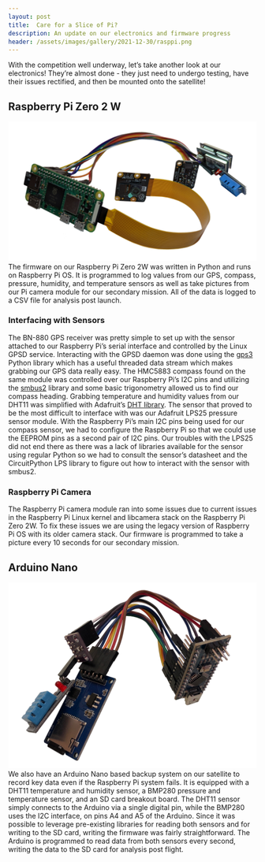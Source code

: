 ```yaml
---
layout: post
title:  Care for a Slice of Pi?
description: An update on our electronics and firmware progress
header: /assets/images/gallery/2021-12-30/rasppi.png
---
```

With the competition well underway, let’s take another look at our electronics! They’re almost done - they just need to undergo testing, have their issues rectified, and then be mounted onto the satellite! 

## Raspberry Pi Zero 2 W
![icon](/assets/images/gallery/2021-12-30/rasppi.png)
The firmware on our Raspberry Pi Zero 2W was written in Python and runs on Raspberry Pi OS. It is programmed to log values from our GPS, compass, pressure, humidity, and temperature sensors as well as take pictures from our Pi camera module for our secondary mission. All of the data is logged to a CSV file for analysis post launch.

### Interfacing with Sensors

The BN-880 GPS receiver was pretty simple to set up with the sensor attached to our Raspberry Pi’s serial interface and controlled by the Linux GPSD service. Interacting with the GPSD daemon was done using the [gps3](https://pypi.org/project/gps3/) Python library which has a useful threaded data stream which makes grabbing our GPS data really easy. The HMC5883 compass found on the same module was controlled over our Raspberry Pi’s I2C pins and utilizing the [smbus2](https://pypi.org/project/smbus2/) library and some basic trigonometry allowed us to find our compass heading. Grabbing temperature and humidity values from our DHT11 was simplified with Adafruit’s [DHT library](https://pypi.org/project/Adafruit_Python_DHT/). The sensor that proved to be the most difficult to interface with was our Adafruit LPS25 pressure sensor module. With the Raspberry Pi’s main I2C pins being used for our compass sensor, we had to configure the Raspberry Pi so that we could use the EEPROM pins as a second pair of I2C pins. Our troubles with the LPS25 did not end there as there was a lack of libraries available for the sensor using regular Python so we had to consult the sensor’s datasheet and the CircuitPython LPS library to figure out how to interact with the sensor with smbus2.

### Raspberry Pi Camera

The Raspberry Pi camera module ran into some issues due to current issues in the Raspberry Pi Linux kernel and libcamera stack on the Raspberry Pi Zero 2W. To fix these issues we are using the legacy version of Raspberry Pi OS with its older camera stack. Our firmware is programmed to take a picture every 10 seconds for our secondary mission.

## Arduino Nano
![icon](/assets/images/gallery/2021-12-30/arduinonano.png)
We also have an Arduino Nano based backup system on our satellite to record key data even if the Raspberry Pi system fails. It is equipped with a DHT11 temperature and humidity sensor, a BMP280 pressure and temperature sensor, and an SD card breakout board. The DHT11 sensor simply connects to the Arduino via a single digital pin, while the BMP280 uses the I2C interface, on pins A4 and A5 of the Arduino. Since it was possible to leverage pre-existing libraries for reading both sensors and for writing to the SD card, writing the firmware was fairly straightforward. The Arduino is programmed to read data from both sensors every second, writing the data to the SD card for analysis post flight.
